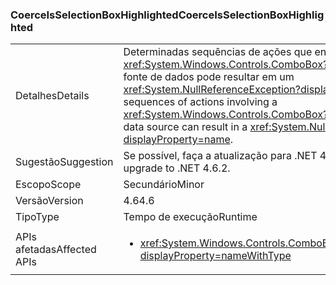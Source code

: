 ### <a name="coerceisselectionboxhighlighted"></a><span data-ttu-id="c3d26-101">CoerceIsSelectionBoxHighlighted</span><span class="sxs-lookup"><span data-stu-id="c3d26-101">CoerceIsSelectionBoxHighlighted</span></span>

|   |   |
|---|---|
|<span data-ttu-id="c3d26-102">Detalhes</span><span class="sxs-lookup"><span data-stu-id="c3d26-102">Details</span></span>|<span data-ttu-id="c3d26-103">Determinadas sequências de ações que envolvem um <xref:System.Windows.Controls.ComboBox?displayProperty=name> e sua fonte de dados pode resultar em um <xref:System.NullReferenceException?displayProperty=name>.</span><span class="sxs-lookup"><span data-stu-id="c3d26-103">Certain sequences of actions involving a <xref:System.Windows.Controls.ComboBox?displayProperty=name> and its data source can result in a <xref:System.NullReferenceException?displayProperty=name>.</span></span>|
|<span data-ttu-id="c3d26-104">Sugestão</span><span class="sxs-lookup"><span data-stu-id="c3d26-104">Suggestion</span></span>|<span data-ttu-id="c3d26-105">Se possível, faça a atualização para .NET 4.6.2.</span><span class="sxs-lookup"><span data-stu-id="c3d26-105">If possible, please upgrade to .NET 4.6.2.</span></span>|
|<span data-ttu-id="c3d26-106">Escopo</span><span class="sxs-lookup"><span data-stu-id="c3d26-106">Scope</span></span>|<span data-ttu-id="c3d26-107">Secundário</span><span class="sxs-lookup"><span data-stu-id="c3d26-107">Minor</span></span>|
|<span data-ttu-id="c3d26-108">Versão</span><span class="sxs-lookup"><span data-stu-id="c3d26-108">Version</span></span>|<span data-ttu-id="c3d26-109">4.6</span><span class="sxs-lookup"><span data-stu-id="c3d26-109">4.6</span></span>|
|<span data-ttu-id="c3d26-110">Tipo</span><span class="sxs-lookup"><span data-stu-id="c3d26-110">Type</span></span>|<span data-ttu-id="c3d26-111">Tempo de execução</span><span class="sxs-lookup"><span data-stu-id="c3d26-111">Runtime</span></span>|
|<span data-ttu-id="c3d26-112">APIs afetadas</span><span class="sxs-lookup"><span data-stu-id="c3d26-112">Affected APIs</span></span>|<ul><li><xref:System.Windows.Controls.ComboBox.IsSelectionBoxHighlighted?displayProperty=nameWithType></li></ul>|

